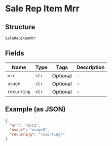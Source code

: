 
# Sale Rep Item Mrr

## Structure

`SaleRepItemMrr`

## Fields

| Name | Type | Tags | Description |
|  --- | --- | --- | --- |
| `mrr` | `str` | Optional | - |
| `usage` | `str` | Optional | - |
| `recurring` | `str` | Optional | - |

## Example (as JSON)

```json
{
  "mrr": "mrr2",
  "usage": "usage0",
  "recurring": "recurring4"
}
```

